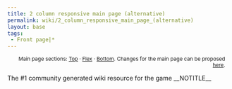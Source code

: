 ```yaml
---
title: 2 column responsive main page (alternative)
permalink: wiki/2_column_responsive_main_page_(alternative)
layout: base
tags:
 - Front page|*
---
```


<div id="mf-home" class="fpmain">
<div id="fptopsection">
</div>
<div id="fpflexsection">
</div>
<div id="fpbottomsection">
</div>
</div>
<div class="nomobile" style="text-align: right; margin-right: 10px;">

<small>Main page sections: [Top]({{SITENAME}}/Top_section "wikilink") ·
[Flex]({{SITENAME}}/Flex_section "wikilink") ·
[Bottom]({{SITENAME}}/Bottom_section "wikilink"). Changes for the main
page can be proposed [here](Talk:{{SITENAME}} "wikilink"). </small>

</div>

<metadesc>The \#1 community generated wiki resource for the
game</metadesc> \_\_NOTITLE\_\_

